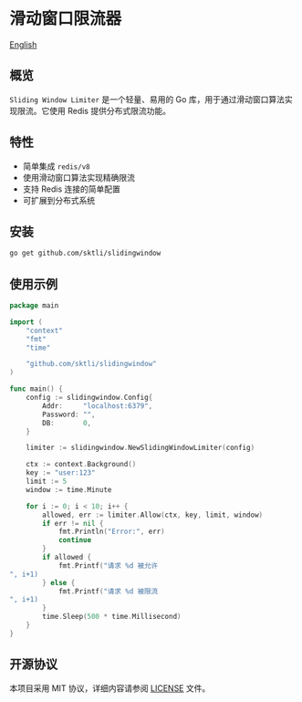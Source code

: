 # 滑动窗口限流器

[English](README.md)

## 概览

`Sliding Window Limiter` 是一个轻量、易用的 Go 库，用于通过滑动窗口算法实现限流。它使用 Redis 提供分布式限流功能。

## 特性

- 简单集成 `redis/v8`
- 使用滑动窗口算法实现精确限流
- 支持 Redis 连接的简单配置
- 可扩展到分布式系统

## 安装

```bash
go get github.com/sktli/slidingwindow
```

## 使用示例

```go
package main

import (
    "context"
    "fmt"
    "time"

    "github.com/sktli/slidingwindow"
)

func main() {
    config := slidingwindow.Config{
        Addr:     "localhost:6379",
        Password: "",
        DB:       0,
    }

    limiter := slidingwindow.NewSlidingWindowLimiter(config)

    ctx := context.Background()
    key := "user:123"
    limit := 5
    window := time.Minute

    for i := 0; i < 10; i++ {
        allowed, err := limiter.Allow(ctx, key, limit, window)
        if err != nil {
            fmt.Println("Error:", err)
            continue
        }
        if allowed {
            fmt.Printf("请求 %d 被允许
", i+1)
        } else {
            fmt.Printf("请求 %d 被限流
", i+1)
        }
        time.Sleep(500 * time.Millisecond)
    }
}
```

## 开源协议

本项目采用 MIT 协议，详细内容请参阅 [LICENSE](LICENSE) 文件。
